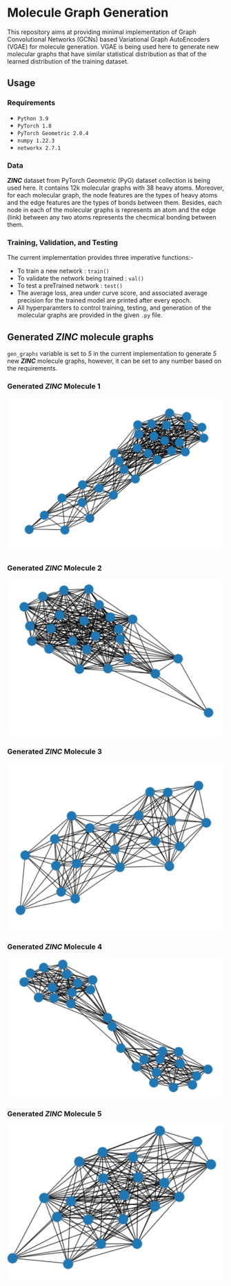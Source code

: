 # Molecule Graph Generation
This repository aims at providing minimal implementation of Graph Convolutional Networks (GCNs) based Variational Graph AutoEncoders (VGAE) for molecule generation. VGAE is being used here to generate new molecular graphs that have similar statistical distribution as that of the learned distribution of the training dataset.
## Usage
### Requirements
- `Python 3.9`
- `PyTorch 1.8`
- `PyTorch Geometric 2.0.4`
- `numpy 1.22.3`
- `networkx 2.7.1`
### Data
***ZINC*** dataset from PyTorch Geometric (PyG) dataset collection is being used here. It contains 12k molecular graphs with 38 heavy atoms. Moreover, for each molecular graph, the node features are the types of heavy atoms and the edge features are the types of bonds between them. Besides, each node in each of the molecular graphs is represents an atom and the edge (link) between any two atoms represents the checmical bonding between them.
### Training, Validation, and Testing
The current implementation provides three imperative functions:-
- To train a new network : `train()`
- To validate the network being trained : `val()`
- To test a preTrained network : `test()`
- The average loss, area under curve score, and associated average precision for the trained model are printed after every epoch.
- All hyperparamters to control training, testing, and generation of the molecular graphs are provided in the given `.py` file.
## Generated *ZINC* molecule graphs
`gen_graphs` variable is set to *5* in the current implementation to generate *5* new ***ZINC*** molecule graphs, however, it can be set to any number based on the requirements.
### Generated *ZINC* Molecule 1
![alt text](https://github.com/fork123aniket/Molecule-Graph-Generation/blob/main/Images/1.PNG)
### Generated *ZINC* Molecule 2
![alt text](https://github.com/fork123aniket/Molecule-Graph-Generation/blob/main/Images/2.PNG)
### Generated *ZINC* Molecule 3
![alt text](https://github.com/fork123aniket/Molecule-Graph-Generation/blob/main/Images/3.PNG)
### Generated *ZINC* Molecule 4
![alt text](https://github.com/fork123aniket/Molecule-Graph-Generation/blob/main/Images/4.PNG)
### Generated *ZINC* Molecule 5
![alt text](https://github.com/fork123aniket/Molecule-Graph-Generation/blob/main/Images/5.PNG)
